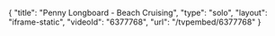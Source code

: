 {
    "title": "Penny Longboard - Beach Cruising",
    "type": "solo",
    "layout": "iframe-static",
    "videoId": "6377768",
    "url": "\/tvpembed\/6377768"
}